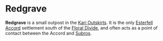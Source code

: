 # Redgrave

**Redgrave** is a small outpost in the [Kari Outskirts](../../../ch-4-esterfell-gazetteer/esterfell/lenya/kari-outskirts.md). It is the only [Esterfell Accord](index.md) settlement south of the [Floral Divide](../../../ch-4-esterfell-gazetteer/esterfell/lenya/floral-divide.md), and often acts as a point of contact between the Accord and [Subros](../subros.md).
